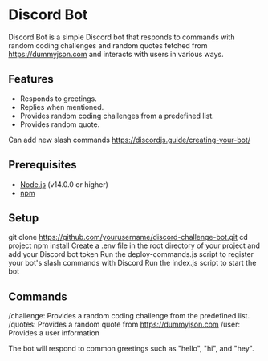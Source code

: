 # Discord Bot

Discord Bot is a simple Discord bot that responds to commands with random coding challenges and random quotes fetched from https://dummyjson.com  and interacts with users in various ways.

## Features

- Responds to greetings.
- Replies when mentioned.
- Provides random coding challenges from a predefined list.
- Provides random quote.

Can add new slash commands https://discordjs.guide/creating-your-bot/

## Prerequisites

- [Node.js](https://nodejs.org/) (v14.0.0 or higher)
- [npm](https://www.npmjs.com/)

## Setup

git clone https://github.com/yourusername/discord-challenge-bot.git
cd project
npm install
Create a .env file in the root directory of your project and add your Discord bot token
Run the deploy-commands.js script to register your bot's slash commands with Discord
Run the index.js script to start the bot

## Commands

/challenge: Provides a random coding challenge from the predefined list.
/quotes: Provides a random quote from https://dummyjson.com 
/user: Provides a user information

The bot will respond to common greetings such as "hello", "hi", and "hey".